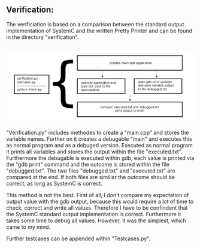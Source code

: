 ## Verification:

The verificiation is based on a comparison between the standard output implementation of SystemC and the written Pretty Printer and can be found in the directory "verification".

## ![SystemC 2.3 Pretty Printer](./img/verification.png)

"Verification.py" includes methodes to create a "main.cpp" and stores the variable names. Further on it creates a debugable "main" and executes this as normal program and as a debuged version. Executed as normal program it prints all variables and stores the output within the file "executed.txt". Furthermore the debugable is executed within gdb, each value is printed via the "gdb print" command and the outcome is stored within the file "debugged.txt". The two files "debugged.txt" and "executed.txt" are compared at the end. If both files are similiar the outcome should be correct, as long as SystemC is correct.

This method is not the best. First of all, I don't compare my expectation of output value with the gdb output, because this would require a lot of time to check, correct and write all values. Therefore I have to be confindent that the SystemC standard output implementation is correct. Furthermore it takes some time to debug all values. However, it was the simplest, which came to my mind.

Further testcases can be appended within "Testcases.py".

